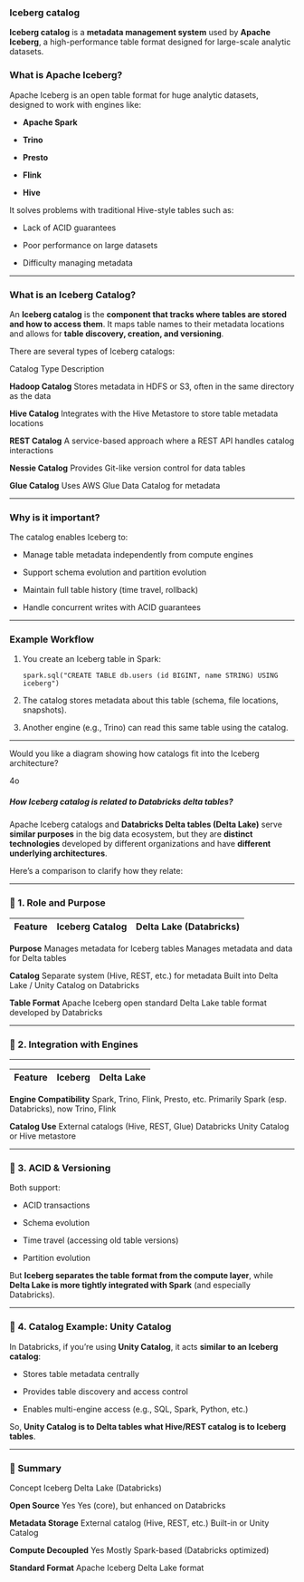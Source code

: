 ### Iceberg catalog

**Iceberg catalog** is a **metadata management system** used by **Apache Iceberg**, a high-performance table format designed for large-scale analytic datasets.

### What is Apache Iceberg?

Apache Iceberg is an open table format for huge analytic datasets, designed to work with engines like:

-   **Apache Spark**
    
-   **Trino**
    
-   **Presto**
    
-   **Flink**
    
-   **Hive**
    

It solves problems with traditional Hive-style tables such as:

-   Lack of ACID guarantees
    
-   Poor performance on large datasets
    
-   Difficulty managing metadata
    

* * *

### What is an Iceberg Catalog?

An **Iceberg catalog** is the **component that tracks where tables are stored and how to access them**. It maps table names to their metadata locations and allows for **table discovery, creation, and versioning**.

There are several types of Iceberg catalogs:

Catalog Type  Description

**Hadoop Catalog**  Stores metadata in HDFS or S3, often in the same directory as the data

**Hive Catalog**  Integrates with the Hive Metastore to store table metadata locations

**REST Catalog** A service-based approach where a REST API handles catalog interactions

**Nessie Catalog** Provides Git-like version control for data tables

**Glue Catalog** Uses AWS Glue Data Catalog for metadata

* * *

### Why is it important?

The catalog enables Iceberg to:

-   Manage table metadata independently from compute engines
    
-   Support schema evolution and partition evolution
    
-   Maintain full table history (time travel, rollback)
    
-   Handle concurrent writes with ACID guarantees
    

* * *

### Example Workflow

1.  You create an Iceberg table in Spark:
    
    `spark.sql("CREATE TABLE db.users (id BIGINT, name STRING) USING iceberg")`
    
2.  The catalog stores metadata about this table (schema, file locations, snapshots).
    
3.  Another engine (e.g., Trino) can read this same table using the catalog.
    

* * *

Would you like a diagram showing how catalogs fit into the Iceberg architecture?

4o

##### How Iceberg catalog is related to Databricks delta tables?

 

Apache Iceberg catalogs and **Databricks Delta tables (Delta Lake)** serve **similar purposes** in the big data ecosystem, but they are **distinct technologies** developed by different organizations and have **different underlying architectures**.

Here’s a comparison to clarify how they relate:

* * *

### 🔷 1. **Role and Purpose**

| Feature | Iceberg Catalog | Delta Lake (Databricks)
|---------|-----------------|------------------------
**Purpose** Manages metadata for Iceberg tables  Manages metadata and data for Delta tables

**Catalog** Separate system (Hive, REST, etc.) for metadata  Built into Delta Lake / Unity Catalog on Databricks

**Table Format** Apache Iceberg open standard Delta Lake table format developed by Databricks

* * *

### 🔶 2. **Integration with Engines**
---------------------------------
| Feature | Iceberg | Delta Lake
|---------|---------|------------
**Engine Compatibility**  Spark, Trino, Flink, Presto, etc. Primarily Spark (esp. Databricks), now Trino, Flink

**Catalog Use** External catalogs (Hive, REST, Glue) Databricks Unity Catalog or Hive metastore

* * *

### 🔸 3. **ACID & Versioning**

Both support:

-   ACID transactions
    
-   Schema evolution
    
-   Time travel (accessing old table versions)
    
-   Partition evolution
    

But **Iceberg separates the table format from the compute layer**, while **Delta Lake is more tightly integrated with Spark** (and especially Databricks).

* * *

### 🔹 4. **Catalog Example: Unity Catalog**

In Databricks, if you’re using **Unity Catalog**, it acts **similar to an Iceberg catalog**:

-   Stores table metadata centrally
    
-   Provides table discovery and access control
    
-   Enables multi-engine access (e.g., SQL, Spark, Python, etc.)
    

So, **Unity Catalog is to Delta tables what Hive/REST catalog is to Iceberg tables**.

* * *

### 🧩 Summary

Concept  Iceberg   Delta Lake (Databricks)

**Open Source** Yes    Yes (core), but enhanced on Databricks

**Metadata Storage**  External catalog (Hive, REST, etc.)   Built-in or Unity Catalog

**Compute Decoupled**  Yes  Mostly Spark-based (Databricks optimized)

**Standard Format**  Apache Iceberg  Delta Lake format

